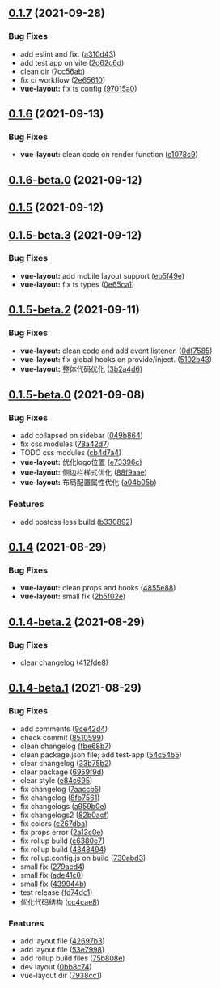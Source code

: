 ## [0.1.7](https://github.com/anguer/anguerjs/compare/vue-layout@0.1.6...vue-layout@0.1.7) (2021-09-28)


### Bug Fixes

* add eslint and fix. ([a310d43](https://github.com/anguer/anguerjs/commit/a310d43e029383c73593112e00fccb436a4c7b93))
* add test app on vite ([2d62c6d](https://github.com/anguer/anguerjs/commit/2d62c6d6b50fdd5bc0dad0256c6c44d290b9f6d4))
* clean dir ([7cc56ab](https://github.com/anguer/anguerjs/commit/7cc56abcae95e50748d10cacef25fe25ccf957f2))
* fix ci workflow ([2e65610](https://github.com/anguer/anguerjs/commit/2e65610a7a3069dde9b11977e7ce0d42fdd3717d))
* **vue-layout:** fix ts config ([97015a0](https://github.com/anguer/anguerjs/commit/97015a0ed6949e39fdf910ffeecc1e013d32b557))



## [0.1.6](https://github.com/anguer/anguerjs/compare/vue-layout@0.1.6-beta.0...vue-layout@0.1.6) (2021-09-13)


### Bug Fixes

* **vue-layout:** clean code on render function ([c1078c9](https://github.com/anguer/anguerjs/commit/c1078c9549be7695ffd4b4095b3a3d81850a4eef))



## [0.1.6-beta.0](https://github.com/anguer/anguerjs/compare/vue-layout@0.1.5...vue-layout@0.1.6-beta.0) (2021-09-12)



## [0.1.5](https://github.com/anguer/anguerjs/compare/vue-layout@0.1.5-beta.3...vue-layout@0.1.5) (2021-09-12)



## [0.1.5-beta.3](https://github.com/anguer/anguerjs/compare/vue-layout@0.1.5-beta.2...vue-layout@0.1.5-beta.3) (2021-09-12)


### Bug Fixes

* **vue-layout:** add mobile layout support ([eb5f49e](https://github.com/anguer/anguerjs/commit/eb5f49e5ab7c3244935570a97875a89a8a0f8225))
* **vue-layout:** fix ts types ([0e65ca1](https://github.com/anguer/anguerjs/commit/0e65ca164c9063706b73422555a12cd0e765b7ef))



## [0.1.5-beta.2](https://github.com/anguer/anguerjs/compare/vue-layout@0.1.5-beta.0...vue-layout@0.1.5-beta.2) (2021-09-11)


### Bug Fixes

* **vue-layout:** clean code and add event listener. ([0df7585](https://github.com/anguer/anguerjs/commit/0df75856567522ebc7158fc5ac34866c9bcc1202))
* **vue-layout:** fix global hooks on provide/inject. ([5102b43](https://github.com/anguer/anguerjs/commit/5102b4354f1835356f1a13391963bc4eed0c592a))
* **vue-layout:** 整体代码优化 ([3b2a4d6](https://github.com/anguer/anguerjs/commit/3b2a4d6e5cb8b452c5a4ab20c2cde9f0c900a256))



## [0.1.5-beta.0](https://github.com/anguer/anguerjs/compare/vue-layout@0.1.4...vue-layout@0.1.5-beta.0) (2021-09-08)


### Bug Fixes

* add collapsed on sidebar ([049b864](https://github.com/anguer/anguerjs/commit/049b86410218a576faa4e41b07bae15ac8fdfefe))
* fix css modules ([78a42d7](https://github.com/anguer/anguerjs/commit/78a42d71b685c8c65798d851bc78c593eba7e7db))
* TODO css modules ([cb4d7a4](https://github.com/anguer/anguerjs/commit/cb4d7a4fc1d72db4acb1ddeaaef206e10f03a0c3))
* **vue-layout:** 优化logo位置 ([e73396c](https://github.com/anguer/anguerjs/commit/e73396c9f34a6589f3e147c6ae856c1f5dbcadda))
* **vue-layout:** 侧边栏样式优化 ([88f9aae](https://github.com/anguer/anguerjs/commit/88f9aaee91b47d54e627f7a789aedff0a0bf8832))
* **vue-layout:** 布局配置属性优化 ([a04b05b](https://github.com/anguer/anguerjs/commit/a04b05bc1fae275cfcc23c330bf97c9e823019b3))


### Features

* add postcss less build ([b330892](https://github.com/anguer/anguerjs/commit/b330892dbc682d27a52f2410b41fce75dc47a051))



## [0.1.4](https://github.com/anguer/anguerjs/compare/vue-layout@0.1.4-beta.2...vue-layout@0.1.4) (2021-08-29)


### Bug Fixes

* **vue-layout:** clean props and hooks ([4855e88](https://github.com/anguer/anguerjs/commit/4855e88ea0758e10b21e805decc7874254b211f2))
* **vue-layout:** small fix ([2b5f02e](https://github.com/anguer/anguerjs/commit/2b5f02ee84a800cd3c2d42f9648b6cfda063b010))



## [0.1.4-beta.2](https://github.com/anguer/anguerjs/compare/vue-layout@0.1.4-beta.1...vue-layout@0.1.4-beta.2) (2021-08-29)


### Bug Fixes

* clear changelog ([412fde8](https://github.com/anguer/anguerjs/commit/412fde820eb1769d38b3f23da38355fcfdce517e))



## [0.1.4-beta.1](https://github.com/anguer/anguerjs/compare/vue-layout@0.1.4-beta.1...vue-layout@0.1.4-beta.1) (2021-08-29)


### Bug Fixes

* add comments ([9ce42d4](https://github.com/anguer/anguerjs/commit/9ce42d4c18128f1c6ed524a16898d77db3a2bdbd))
* check commit ([8510599](https://github.com/anguer/anguerjs/commit/8510599bf96d28d92083027e1a1b11bff8720f4e))
* clean changelog ([fbe68b7](https://github.com/anguer/anguerjs/commit/fbe68b763f0ad193c0c7acbe5a89a0b83a818684))
* clean package.json file; add test-app ([54c54b5](https://github.com/anguer/anguerjs/commit/54c54b5f32d089e02c7a30760fb008bcbe4a0c20))
* clear changelog ([33b75b2](https://github.com/anguer/anguerjs/commit/33b75b2a40e602970ea8585b112a0f72539f92d3))
* clear package ([6959f9d](https://github.com/anguer/anguerjs/commit/6959f9dfa5fce96d50964b800fd91b73526862ac))
* clear style ([e84c695](https://github.com/anguer/anguerjs/commit/e84c69596f1e33e098ed1f03d99c5d7ba5f23dea))
* fix changelog ([7aaccb5](https://github.com/anguer/anguerjs/commit/7aaccb5251eb7ea65b4c1fcd424d78b569d6bb4f))
* fix changelog ([8fb7561](https://github.com/anguer/anguerjs/commit/8fb75614c931e951775ed92bd667fc80d3b96355))
* fix changelogs ([a959b0e](https://github.com/anguer/anguerjs/commit/a959b0e180acc08514bc5fe73d3275fb74645d86))
* fix changelogs2 ([82b0acf](https://github.com/anguer/anguerjs/commit/82b0acf66a35382a85529c31026e94972bf806f6))
* fix colors ([c267dba](https://github.com/anguer/anguerjs/commit/c267dbab30cebcc27431ce9e37cc1fcbf8b9e5f4))
* fix props error ([2a13c0e](https://github.com/anguer/anguerjs/commit/2a13c0e6a53903fb70740b48ee48ce7eb4d76a56))
* fix rollup build ([c6380e7](https://github.com/anguer/anguerjs/commit/c6380e786208304f2216e347fa8daddf2af0bda4))
* fix rollup build ([4348494](https://github.com/anguer/anguerjs/commit/4348494b1e30db75ca6a134ae15f22d8f3273a8b))
* fix rollup.config.js on build ([730abd3](https://github.com/anguer/anguerjs/commit/730abd3284ca30e7a7d05cbebdde9a0aa1752d42))
* small fix ([279aed4](https://github.com/anguer/anguerjs/commit/279aed449f2389a0fa79e39ab30c86efde9d5004))
* small fix ([ade41c0](https://github.com/anguer/anguerjs/commit/ade41c08a0220bd991b8aadf9b5915d385b84235))
* small fix ([439944b](https://github.com/anguer/anguerjs/commit/439944bec979c27c7474721e1ddc476a3b6f7bfb))
* test release ([fd74dc1](https://github.com/anguer/anguerjs/commit/fd74dc12c19aa27562dc31438f1947eb9ba3a9b8))
* 优化代码结构 ([cc4cae8](https://github.com/anguer/anguerjs/commit/cc4cae8ba5c2da7ea3fbff725392bbe3cc41947a))


### Features

* add layout file ([42697b3](https://github.com/anguer/anguerjs/commit/42697b38542de32bc6c1e8827e05bdff51653644))
* add layout file ([53e7998](https://github.com/anguer/anguerjs/commit/53e7998e3ab80a5f7494d76f2c74626df253c366))
* add rollup build files ([75b808e](https://github.com/anguer/anguerjs/commit/75b808e6992b62808ae7b1d2d355dba000fbc97a))
* dev layout ([0bb8c74](https://github.com/anguer/anguerjs/commit/0bb8c745fd56fa694b528d7e6bd15760fc5217ee))
* vue-layout dir ([7938cc1](https://github.com/anguer/anguerjs/commit/7938cc15b88c58ccd76374e6a5aec6c31c0da9e8))



